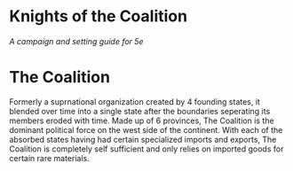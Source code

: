 # Knights of the Coalition
###### A campaign and setting guide for 5e

# The Coalition
Formerly a suprnational organization created by 4 founding states, it blended over time into a single state after the boundaries seperating its members eroded with time. Made up of 6 provinces, The Coalition is the dominant political force on the west side of the continent. With each of the absorbed states having had certain specialized imports and exports, The Coalition is completely self sufficient and only relies on imported goods for certain rare materials. 

#
